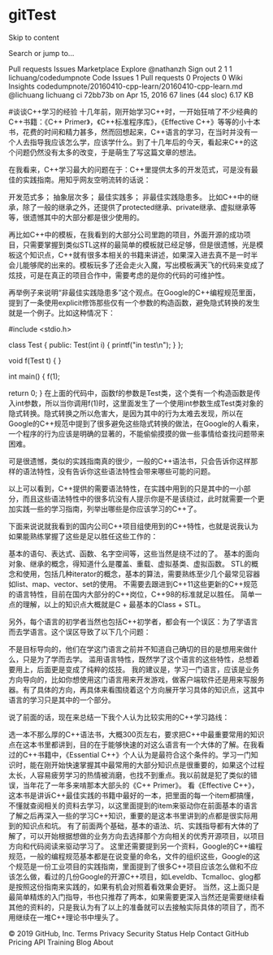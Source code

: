 # gitTest
Skip to content
 
Search or jump to…

Pull requests
Issues
Marketplace
Explore
 @nathanzh Sign out
2
1 1 lichuang/codedumpnote
 Code  Issues 1  Pull requests 0  Projects 0  Wiki  Insights
codedumpnote/20160410-cpp-learn/20160410-cpp-learn.md
@lichuang lichuang ci
72bb73b  on Apr 15, 2016
67 lines (44 sloc)  6.17 KB
    
#谈谈C++学习的经验 十几年前，刚开始学习C++时，一开始狂啃了不少经典的C++书籍：《C++ Primer》，《C++标准程序库》，《Effective C++》等等的小十本书，花费的时间和精力甚多，然而回想起来，C++语言的学习，在当时并没有一个人去指导我应该怎么学，应该学什么。到了十几年后的今天，看起来C++的这个问题仍然没有太多的改变，于是萌生了写这篇文章的想法。

在我看来，C++学习最大的问题在于：C++里提供太多的开发范式，可是没有最佳的实践指南。用知乎网友空明流转的话说：

开发范式多；
抽象层次多；
最佳实践多；
非最佳实践隐患多。
比如C++中的继承，除了一般的继承之外，还提供了protected继承、private继承、虚拟继承等等，很遗憾其中的大部分都是很少使用的。

再比如C++中的模板，在我看到的大部分公司里跑的项目，外面开源的成功项目，只需要掌握到类似STL这样的最简单的模板就已经足够，但是很遗憾，光是模板这个知识点，C++就有很多本相关的书籍来讲述，如果深入进去真不是一时半会儿能够爬的出来的。模板玩多了还会走火入魔，写出模板满天飞的代码来变成了炫技，可是在真正的项目合作中，需要考虑的是你的代码的可维护性。

再举例子来说明“非最佳实践隐患多”这个观点。在Google的C++编程规范里面，提到了一条使用explicit修饰那些仅有一个参数的构造函数，避免隐式转换的发生就是一个例子。比如这种情况下：

#include <stdio.h>

class Test {
public:
  Test(int i) {
    printf("in test\n");
  }
};

void f(Test t) {
}

int main() {
  f(1);

  return 0;
}
在上面的代码中，函数f的参数是Test类，这个类有一个构造函数是传入int参数，所以当你调用f(1)时，这里面发生了一个使用int参数生成Test类对象的隐式转换。隐式转换之所以危害大，是因为其中的行为太难去发现，所以在Google的C++规范中提到了很多避免这些隐式转换的做法，在Google的人看来，一个程序的行为应该是明确的显著的，不能偷偷摸摸的做一些事情给查找问题带来困难。

可是很遗憾，类似的实践指南真的很少，一般的C++语法书，只会告诉你这样那样的语法特性，没有告诉你这些语法特性会带来哪些可能的问题。

以上可以看到，C++提供的需要语法特性，在实践中用到的只是其中的一小部分，而且这些语法特性中的很多坑没有人提示你是不是该绕过，此时就需要一个更加实践一些的学习指南，列举出哪些是你应该学习的C++了。

下面来说说就我看到的国内公司C++项目组使用到的C++特性，也就是说我认为如果能熟练掌握了这些是足以胜任这些工作的：

基本的语句、表达式、函数、名字空间等，这些当然是绕不过的了。
基本的面向对象、继承的概念，得知道什么是覆盖、重载、虚拟基类、虚拟函数。
STL的概念和使用，包括几种iterator的概念，基本的算法，需要熟练至少几个最常见容器如list、map、vector、set的使用。
不需要去跟进到C++11这些更新的C++规范的语言特性，目前在国内大部分的C++岗位，C++98的标准就足以胜任。
简单一点的理解，以上的知识点大概就是C + 最基本的Class + STL。

另外，每个语言的初学者当然也包括C++初学者，都会有一个误区：为了学语言而去学语言。这个误区导致了以下几个问题：

不是目标导向的，他们在学这门语言之前并不知道自己确切的目的是想用来做什么，只是为了学而去学。
滥用语言特性，既然学了这个语言的这些特性，总想着要用上，后面更是变成了纯粹的炫技。
我的建议是，学习一门语言，应该是业务方向导向的，比如你想使用这门语言用来开发游戏，做客户端软件还是用来写服务器。有了具体的方向，再具体来看围绕着这个方向展开学习具体的知识点，这其中语言的学习只是其中的一个部分。

说了前面的话，现在来总结一下我个人认为比较实用的C++学习路线：

选一本不那么厚的C++语法书，大概300页左右，要求把C++中最重要常用的知识点在这本书里都讲到，目的在于能够快速的对这么语言有一个大体的了解。在我看过的C++书籍中，《Essential C++》个人认为是最符合这个条件的。学习一门知识时，能在刚开始快速掌握其中最常用的大部分知识点是很重要的，如果这个过程太长，人容易疲劳学习的热情被消磨，也找不到重点。我以前就是犯了类似的错误，当年花了一年多来啃那本大部头的《C++ Primer》。
看《Effective C++》，这本书是讲诉C++最佳实践的书籍中最好的一本，把里面的每一个item都搞懂，不懂就查阅相关的资料去学习，以这里面提到的item来驱动你在前面基本的语言了解之后再深入一些的学习C++知识，重要的是这本书里讲到的点都是很实际用到的知识点和坑。
有了前面两个基础，基本的语法、坑、实践指导都有大体的了解了，可以开始根据想做的业务方向去选择那个方向相关的优秀开源项目，以项目方向和代码阅读来驱动学习了。
这里还需要提到另一个资料，Google的C++编程规范，一般的编程规范基本都是在说变量的命名，文件的组织这些，Google的这个规范是一份工业项目的实践指南，里面提到了很多C++项目应该怎么做和不应该怎么做，看过的几份Google的开源C++项目，如Leveldb、Tcmalloc、glog都是按照这份指南来实践的，如果有机会对照着看效果会更好。
当然，这上面只是最简单精炼的入门指导，书也只推荐了两本，如果需要更深入当然还是需要继续看其他的资料的，只是我认为有了以上的准备就可以去接触实际具体的项目了，而不用继续在一堆C++理论书中埋头了。

© 2019 GitHub, Inc.
Terms
Privacy
Security
Status
Help
Contact GitHub
Pricing
API
Training
Blog
About
